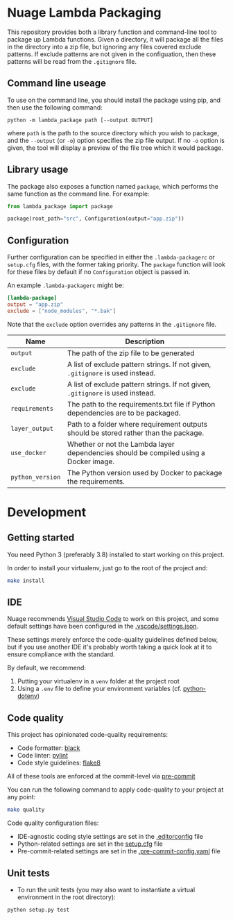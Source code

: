 # Nuage Lambda Packaging

This repository provides both a library function and command-line tool to package up Lambda functions.
Given a directory, it will package all the files in the directory into a zip file, but ignoring any files
covered exclude patterns.  If exclude patterns are not given in the configuation, then these patterns
will be read from the `.gitignore` file.

## Command line useage

To use on the command line, you should install the package using pip, and then use the following command:

```
python -m lambda_package path [--output OUTPUT]
```

where `path` is the path to the source directory which you wish to package, and the
`--output` (or `-o`) option specifies the zip file output.  If no `-o` option is given,
the tool will display a preview of the file tree which it would package.


## Library usage

The package also exposes a function named `package`, which performs the same function
as the command line.  For example:

```python
from lambda_package import package

package(root_path="src", Configuration(output="app.zip"))
```

## Configuration

Further configuration can be specified in either the `.lambda-packagerc` or `setup.cfg`
files, with the former taking priority.  The `package` function will look for these
files by default if no `Configuration` object is passed in.

An example `.lambda-packagerc` might be:

```toml
[lambda-package]
output = "app.zip"
exclude = ["node_modules", "*.bak"]
```

Note that the `exclude` option overrides any patterns in the `.gitignore` file.

| Name             | Description                                                                           |
|------------------|---------------------------------------------------------------------------------------|
| `output`         | The path of the zip file to be generated                                              |
| `exclude`        | A list of exclude pattern strings.  If not given, `.gitignore` is used instead.       |
| `exclude`        | A list of exclude pattern strings.  If not given, `.gitignore` is used instead.       |
| `requirements`   | The path to the requirements.txt file if Python dependencies are to be packaged.      |
| `layer_output`   | Path to a folder where requirement outputs should be stored rather than the package.  |
| `use_docker`     | Whether or not the Lambda layer dependencies should be compiled using a Docker image. |
| `python_version` | The Python version used by Docker to package the requirements.                        |


# Development

## Getting started

You need Python 3 (preferably 3.8) installed to start working on this project.

In order to install your virtualenv, just go to the root of the project and:
```bash
make install
```

## IDE

Nuage recommends [Visual Studio Code](https://code.visualstudio.com/download) to work on this project, and some default settings have been configured in the [.vscode/settings.json](.vscode/settings.json).

These settings merely enforce the code-quality guidelines defined below, but if you use another IDE it's probably worth taking a quick look at it to ensure compliance with the standard.

By default, we recommend:
1. Putting your virtualenv in a `venv` folder at the project root
2. Using a `.env` file to define your environment variables (cf. [python-dotenv](https://pypi.org/project/python-dotenv/))

## Code quality

This project has opinionated code-quality requirements:
- Code formatter: [black](https://black.readthedocs.io/en/stable/)
- Code linter: [pylint](https://www.pylint.org)
- Code style guidelines: [flake8](https://flake8.pycqa.org/en/latest/)

All of these tools are enforced at the commit-level via [pre-commit](https://pre-commit.com)

You can run the following command to apply code-quality to your project at any point:
```bash
make quality
```

Code quality configuration files:
- IDE-agnostic coding style settings are set in the [.editorconfig](.editorconfig) file
- Python-related settings are set in the [setup.cfg](setup.cfg) file
- Pre-commit-related settings are set in the [.pre-commit-config.yaml](.pre-commit-config.yaml) file

## Unit tests

* To run the unit tests (you may also want to instantiate a virtual environment in the root directory):

```
python setup.py test
```

